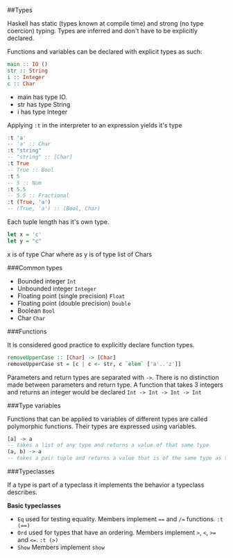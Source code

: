 ##Types

Haskell has static (types known at compile time) and strong (no type coercion) typing. Types are inferred and don't have to be explicitly declared.

Functions and variables can be declared with explicit types as such:

```hs
main :: IO ()
str :: String
i :: Integer
c :: Char
```

- main has type IO. 
- str has type String
- i has type Integer

Applying ``` :t ``` in the interpreter to an expression yields it's type

```hs
:t 'a'
-- 'a' :: Char
:t "string"
-- "string" :: [Char]
:t True
-- True :: Bool
:t 5
-- 5 :: Num
:t 5.5
-- 5.5 :: Fractional
:t (True, 'a')
-- (True, 'a') :: (Bool, Char)
```

Each tuple length has it's own type.

```hs
let x = 'c'
let y = "c"
```

x is of type Char where as y is of type list of Chars

###Common types

 - Bounded integer ``` Int ```
 - Unbounded integer ``` Integer ```
 - Floating point (single precision) ``` Float ```
 - Floating point (double precision) ``` Double ```
 - Boolean ``` Bool ```
 - Char ``` Char ```

###Functions

It is considered good practice to explicitly declare function types.

```hs
removeUpperCase :: [Char] -> [Char]
removeUpperCase st = [c | c <- str, c `elem` ['a'..'z']]
```

Parameters and return types are separated with ``` -> ```. There is no distinction made between parameters and return type.
A function that takes 3 integers and returns an integer would be declared ``` Int -> Int -> Int -> Int ```

###Type variables

Functions that can be applied to variables of different types are called polymorphic functions. Their types are expressed using variables.

```hs
[a] -> a
-- takes a list of any type and returns a value of that same type
(a, b) -> a
-- takes a pair tuple and returns a value that is of the same type as the first element
```

###Typeclasses

If a type is part of a typeclass it implements the behavior a typeclass describes.

**Basic typeclasses**

 - ``` Eq ``` used for testing equality. Members implement ``` == ``` and ``` /= ``` functions. ``` :t (==) ```
 - ``` Ord ``` used for types that have an ordering. Members implement ``` > ```, ``` < ```, ``` >= ``` and ``` <= ```. ``` :t (>) ```
 - ``` Show ``` Members implement ``` show ```

